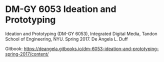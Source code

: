 # DM-GY 6053 Ideation and Prototyping

Ideation and Prototyping (DM-GY 6053), Integrated Digital Media, Tandon School of Engineering, NYU. Spring 2017. De Angela L. Duff

Gitbook: https://deangela.gitbooks.io/dm-6053-ideation-and-prototyping-spring-2017/content/

